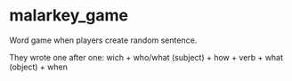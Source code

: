# malarkey_game
Word game when players create random sentence. 

They wrote one after one: wich + who/what (subject) + how + verb + what (object) + when
